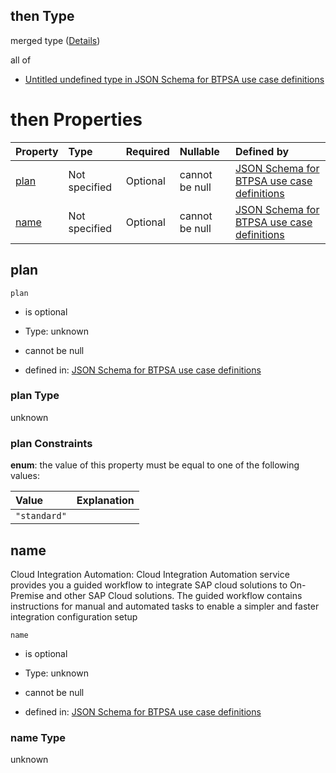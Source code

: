 ## then Type

merged type ([Details](btpsa-usecase-properties-services-items-allof-2-then-allof-11-then.md))

all of

*   [Untitled undefined type in JSON Schema for BTPSA use case definitions](btpsa-usecase-properties-services-items-allof-2-then-allof-11-then-allof-0.md "check type definition")

# then Properties

| Property      | Type          | Required | Nullable       | Defined by                                                                                                                                                                                                            |
| :------------ | :------------ | :------- | :------------- | :-------------------------------------------------------------------------------------------------------------------------------------------------------------------------------------------------------------------- |
| [plan](#plan) | Not specified | Optional | cannot be null | [JSON Schema for BTPSA use case definitions](btpsa-usecase-properties-services-items-allof-2-then-allof-11-then-properties-plan.md "undefined#/properties/services/items/allOf/2/then/allOf/11/then/properties/plan") |
| [name](#name) | Not specified | Optional | cannot be null | [JSON Schema for BTPSA use case definitions](btpsa-usecase-properties-services-items-allof-2-then-allof-11-then-properties-name.md "undefined#/properties/services/items/allOf/2/then/allOf/11/then/properties/name") |

## plan



`plan`

*   is optional

*   Type: unknown

*   cannot be null

*   defined in: [JSON Schema for BTPSA use case definitions](btpsa-usecase-properties-services-items-allof-2-then-allof-11-then-properties-plan.md "undefined#/properties/services/items/allOf/2/then/allOf/11/then/properties/plan")

### plan Type

unknown

### plan Constraints

**enum**: the value of this property must be equal to one of the following values:

| Value        | Explanation |
| :----------- | :---------- |
| `"standard"` |             |

## name

Cloud Integration Automation: Cloud Integration Automation service provides you a guided workflow to integrate SAP cloud solutions to On-Premise and other SAP Cloud solutions. The guided workflow contains instructions for manual and automated tasks to enable a simpler and faster integration configuration setup

`name`

*   is optional

*   Type: unknown

*   cannot be null

*   defined in: [JSON Schema for BTPSA use case definitions](btpsa-usecase-properties-services-items-allof-2-then-allof-11-then-properties-name.md "undefined#/properties/services/items/allOf/2/then/allOf/11/then/properties/name")

### name Type

unknown
